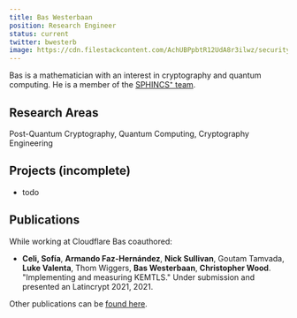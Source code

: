 ```yaml
---
title: Bas Westerbaan
position: Research Engineer
status: current
twitter: bwesterb
image: https://cdn.filestackcontent.com/AchUBPpbtR12UdA8r3ilwz/security=policy:eyJleHBpcnkiOjIyNTk3NDA1NzAsImNhbGwiOlsicmVhZCIsImNvbnZlcnQiXSwiaGFuZGxlIjoiamZDSmNnWUFTbUttM1BpdXpCb1EifQ==,signature:bf9aa3b5ef0cad8363c141e9c3391e9a37d9b66211d5632d561a07af6783d265/cache=expiry:max/resize=w:600,h:600,fit:crop,align:faces/rotate=d:exif/jfCJcgYASmKm3PiuzBoQ
---
```

Bas is a mathematician with an interest in cryptography and quantum
computing. He is a member of the [SPHINCS⁺ team](https://sphincs.org/).

## Research Areas 
Post-Quantum Cryptography, Quantum Computing, Cryptography Engineering

## Projects (incomplete)
* todo

## Publications
While working at Cloudflare Bas coauthored:

* **Celi, Sofía**, **Armando Faz-Hernández**, **Nick Sullivan**, Goutam Tamvada, **Luke Valenta**, Thom Wiggers, **Bas Westerbaan**, **Christopher Wood**. "Implementing and measuring KEMTLS." Under submission and presented an Latincrypt 2021, 2021.

Other publications can be [found here](https://bas.westerbaan.name/).
